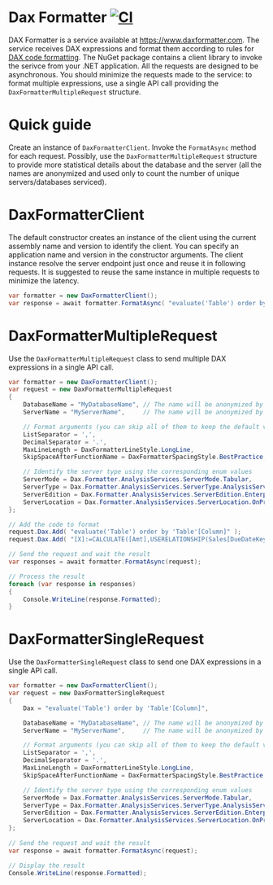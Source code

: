 
# Dax Formatter [![CI](https://github.com/sql-bi/DaxFormatter/actions/workflows/ci.yml/badge.svg)](https://github.com/sql-bi/DaxFormatter/actions/workflows/ci.yml)

DAX Formatter is a service available at https://www.daxformatter.com.
The service receives DAX expressions and format them according to rules for [DAX code formatting](https://www.sqlbi.com/articles/rules-for-dax-code-formatting/).
The NuGet package contains a client library to invoke the serivce from your .NET application.
All the requests are designed to be asynchronous.
You should minimize the requests made to the service: to format multiple expressions, use a single API call providing the `DaxFormatterMultipleRequest` structure.

# Quick guide
Create an instance of `DaxFormatterClient`.
Invoke the `FormatAsync` method for each request.
Possibly, use the `DaxFormatterMultipleRequest` structure to provide more statistical details about the database and the server (all the names are anonymized and used only to count the number of unique servers/databases serviced).

# DaxFormatterClient
The default constructor creates an instance of the client using the current assembly name and version to identify the client. You can specify an application name and version in the constructor arguments.
The client instance resolve the server endpoint just once and reuse it in following requests.
It is suggested to reuse the same instance in multiple requests to minimize the latency.
```csharp
var formatter = new DaxFormatterClient();
var response = await formatter.FormatAsync( "evaluate('Table') order by 'Table'[Column]" );
```
# DaxFormatterMultipleRequest
Use the `DaxFormatterMultipleRequest` class to send multiple DAX expressions in a single API call.
```csharp
var formatter = new DaxFormatterClient();
var request = new DaxFormatterMultipleRequest
{
    DatabaseName = "MyDatabaseName", // The name will be anonymized by the client library
    ServerName = "MyServerName",     // The name will be anonymized by the client library

    // Format arguments (you can skip all of them to keep the default values)
    ListSeparator = ',',
    DecimalSeparator = '.',
    MaxLineLength = DaxFormatterLineStyle.LongLine,
    SkipSpaceAfterFunctionName = DaxFormatterSpacingStyle.BestPractice,

    // Identify the server type using the corresponding enum values
    ServerMode = Dax.Formatter.AnalysisServices.ServerMode.Tabular,
    ServerType = Dax.Formatter.AnalysisServices.ServerType.AnalysisServices,
    ServerEdition = Dax.Formatter.AnalysisServices.ServerEdition.Enterprise,
    ServerLocation = Dax.Formatter.AnalysisServices.ServerLocation.OnPremise,
};

// Add the code to format    
request.Dax.Add( "evaluate('Table') order by 'Table'[Column]" );
request.Dax.Add( "[X]:=CALCULATE([Amt],USERELATIONSHIP(Sales[DueDateKey],'Date'[DateKey]))" );

// Send the request and wait the result
var responses = await formatter.FormatAsync(request);

// Process the result
foreach (var response in responses)
{
    Console.WriteLine(response.Formatted);
}
```
# DaxFormatterSingleRequest
Use the `DaxFormatterSingleRequest` class to send one DAX expressions in a single API call.
```csharp
var formatter = new DaxFormatterClient();
var request = new DaxFormatterSingleRequest
{
    Dax = "evaluate('Table') order by 'Table'[Column]",

    DatabaseName = "MyDatabaseName", // The name will be anonymized by the client library
    ServerName = "MyServerName",     // The name will be anonymized by the client library

    // Format arguments (you can skip all of them to keep the default values)
    ListSeparator = ',',
    DecimalSeparator = '.',
    MaxLineLength = DaxFormatterLineStyle.LongLine,
    SkipSpaceAfterFunctionName = DaxFormatterSpacingStyle.BestPractice,

    // Identify the server type using the corresponding enum values
    ServerMode = Dax.Formatter.AnalysisServices.ServerMode.Tabular,
    ServerType = Dax.Formatter.AnalysisServices.ServerType.AnalysisServices,
    ServerEdition = Dax.Formatter.AnalysisServices.ServerEdition.Enterprise,
    ServerLocation = Dax.Formatter.AnalysisServices.ServerLocation.OnPremise,
};
 
// Send the request and wait the result
var response = await formatter.FormatAsync(request);

// Display the result
Console.WriteLine(response.Formatted);
```
